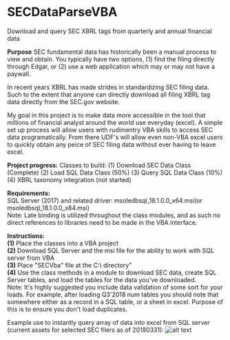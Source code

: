 # SECDataParseVBA
Download and query SEC XBRL tags from quarterly and annual financial data

<b>Purpose</b>
SEC fundamental data has historically been a manual process to view and obtain. You typically have two options, (1) find the filing directly through Edgar, or (2) use a web application which may or may not have a paywall.

In recent years XBRL has made strides in standardizing SEC filing data. Such to the extent that anyone can directly download all filing XBRL tag data directly from the SEC.gov website. 

My goal in this project is to make data more accessible in the tool that millions of financial analyst around the world use everyday (excel). A simple set up process will allow users with rudimentry VBA skills to access SEC data programatically. From there UDF's will allow even non-VBA excel users to quickly obtain any peice of SEC filing data without ever having to leave excel.

<b>Project progress:</b>
Classes to build:
(1) Download SEC Data Class (Complete)
(2) Load SQL Data Class (50%)
(3) Query SQL Data Class (10%)
(4) XBRL taxonomy integration (not started)


<b>Requirements:</b>
<br>
SQL Server (2017) and related driver: msoledbsql_18.1.0.0_x64.msi(or msoledbsql_18.1.0.0_x84.msi)
<br>
Note: Late binding is utilized throughout the class modules, and as such no direct references to libraries need to be made in the VBA interface.

<b>Instructions:</b>
<br>
<b>(1)</b> Place the classes into a VBA project
<br>
<b>(2)</b> Download SQL Server and the msi file for the ability to work with SQL server from VBA
<br>
<b>(3)</b> Place "SECVba" file at the C:\ directory"
<br>
<b>(4)</b> Use the class methods in a module to download SEC data, create SQL Server tables, and load the tables for the data you've downloaded. 
<br>
Note: It's highly suggested you include data validation of some sort for your loads. For example, after loading Q3'2018 num tables you should note that somewhere either as a record in a SQL table, or a sheet in excel. Purpose of this is to ensure you don't load duplicates. 



Example use to instantly query array of data into excel from SQL server (current assets for selected SEC filers as of 20180331):
![alt text](https://github.com/dylan1218/SECDataParseVBA/blob/master/ExampleArrayResult.PNG)
